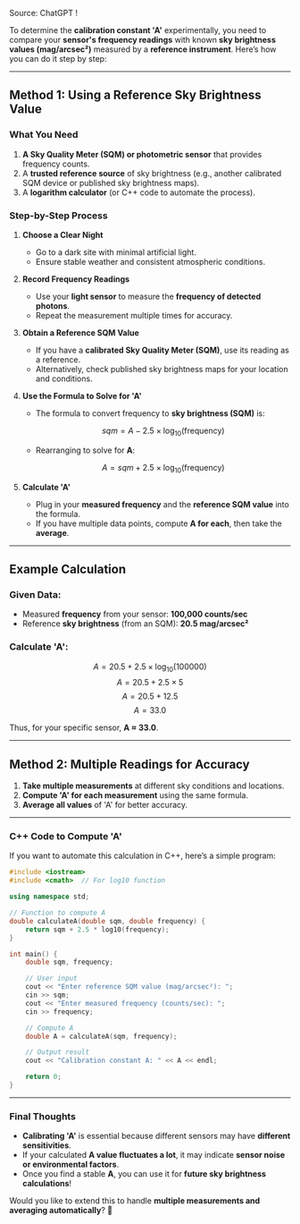 Source: ChatGPT !

To determine the **calibration constant 'A'** experimentally, you need to compare your **sensor's frequency readings** with known **sky brightness values (mag/arcsec²)** measured by a **reference instrument**. Here’s how you can do it step by step:

---

## **Method 1: Using a Reference Sky Brightness Value**
### **What You Need**
1. **A Sky Quality Meter (SQM) or photometric sensor** that provides frequency counts.
2. A **trusted reference source** of sky brightness (e.g., another calibrated SQM device or published sky brightness maps).
3. A **logarithm calculator** (or C++ code to automate the process).

### **Step-by-Step Process**
1. **Choose a Clear Night**
   - Go to a dark site with minimal artificial light.
   - Ensure stable weather and consistent atmospheric conditions.

2. **Record Frequency Readings**
   - Use your **light sensor** to measure the **frequency of detected photons**.
   - Repeat the measurement multiple times for accuracy.

3. **Obtain a Reference SQM Value**
   - If you have a **calibrated Sky Quality Meter (SQM)**, use its reading as a reference.
   - Alternatively, check published sky brightness maps for your location and conditions.

4. **Use the Formula to Solve for 'A'**
   - The formula to convert frequency to **sky brightness (SQM)** is:

     $$ sqm = A - 2.5 \times \log_{10}(\text{frequency}) $$

   - Rearranging to solve for **A**:

     $$ A = sqm + 2.5 \times \log_{10}(\text{frequency}) $$

5. **Calculate 'A'**
   - Plug in your **measured frequency** and the **reference SQM value** into the formula.
   - If you have multiple data points, compute **A for each**, then take the **average**.

---

## **Example Calculation**
### **Given Data:**
- Measured **frequency** from your sensor: **100,000 counts/sec**
- Reference **sky brightness** (from an SQM): **20.5 mag/arcsec²**

### **Calculate 'A':**
$$ A = 20.5 + 2.5 \times \log_{10}(100000) $$
$$ A = 20.5 + 2.5 \times 5 $$
$$ A = 20.5 + 12.5 $$
$$ A = 33.0 $$

Thus, for your specific sensor, **A ≈ 33.0**.

---

## **Method 2: Multiple Readings for Accuracy**
1. **Take multiple measurements** at different sky conditions and locations.
2. **Compute 'A' for each measurement** using the same formula.
3. **Average all values** of 'A' for better accuracy.

---

### **C++ Code to Compute 'A'**
If you want to automate this calculation in C++, here’s a simple program:

```cpp
#include <iostream>
#include <cmath>  // For log10 function

using namespace std;

// Function to compute A
double calculateA(double sqm, double frequency) {
    return sqm + 2.5 * log10(frequency);
}

int main() {
    double sqm, frequency;

    // User input
    cout << "Enter reference SQM value (mag/arcsec²): ";
    cin >> sqm;
    cout << "Enter measured frequency (counts/sec): ";
    cin >> frequency;

    // Compute A
    double A = calculateA(sqm, frequency);

    // Output result
    cout << "Calibration constant A: " << A << endl;

    return 0;
}
```

---

### **Final Thoughts**
- **Calibrating 'A'** is essential because different sensors may have **different sensitivities**.
- If your calculated **A value fluctuates a lot**, it may indicate **sensor noise or environmental factors**.
- Once you find a stable **A**, you can use it for **future sky brightness calculations**!

Would you like to extend this to handle **multiple measurements and averaging automatically**? 🚀